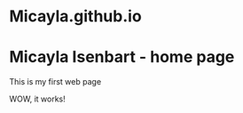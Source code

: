 # Micayla.github.io
<h1>Micayla Isenbart - home page</h1> 
<p>This is my first web page</p> 
<p>WOW, it works!</p>
